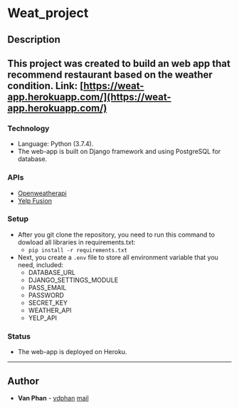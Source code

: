 # Weat_project

## Description
This project was created to build an web app that recommend restaurant based on the weather condition.
Link:
[https://weat-app.herokuapp.com/](https://weat-app.herokuapp.com/)
---
### Technology
- Language: Python (3.7.4).
- The web-app is built on Django framework and using PostgreSQL for database.

### APIs
- [Openweatherapi](https://openweathermap.org/)
- [Yelp Fusion](https://www.yelp.com/fusion)

### Setup
- After you git clone the repository, you need to run this command to dowload all libraries in requirements.txt:
  + ```pip install -r requirements.txt```
- Next, you create a ```.env``` file to store all environment variable that you need, included:
  + DATABASE_URL
  + DJANGO_SETTINGS_MODULE
  + PASS_EMAIL
  + PASSWORD
  + SECRET_KEY
  + WEATHER_API
  + YELP_API

### Status
- The web-app is deployed on Heroku.


---

## Author
* **Van Phan** - [vdphan](https://github.com/vdphan) [mail](duyphan0@gmail.com)
